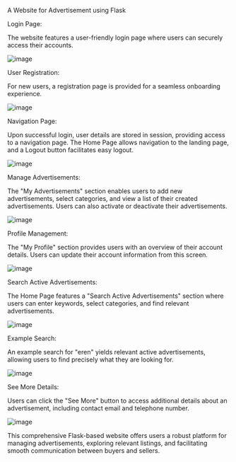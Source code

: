 A Website for Advertisement using Flask

Login Page:

The website features a user-friendly login page where users can securely access their accounts.

![image](https://github.com/celikmehmetfatihh/Flask-Website-For-Advertisements/assets/78351594/8aaec9bb-6753-4ea4-8c3e-97d2b83fe3c3)

User Registration:

For new users, a registration page is provided for a seamless onboarding experience.

![image](https://github.com/celikmehmetfatihh/Flask-Website-For-Advertisements/assets/78351594/74a7ae38-b3eb-40fc-9542-368aa6909c6e)

Navigation Page:

Upon successful login, user details are stored in session, providing access to a navigation page.
The Home Page allows navigation to the landing page, and a Logout button facilitates easy logout.

![image](https://github.com/celikmehmetfatihh/Flask-Website-For-Advertisements/assets/78351594/f42ae8c2-30ce-44d9-bcac-e9a63acb89cf)

Manage Advertisements:

The "My Advertisements" section enables users to add new advertisements, select categories, and view a list of their created advertisements.
Users can also activate or deactivate their advertisements.

![image](https://github.com/celikmehmetfatihh/Flask-Website-For-Advertisements/assets/78351594/e0df895c-ce04-491a-973f-d9b797e90d0d)

Profile Management:

The "My Profile" section provides users with an overview of their account details. Users can update their account information from this screen.

![image](https://github.com/celikmehmetfatihh/Flask-Website-For-Advertisements/assets/78351594/62435625-f075-482f-97e5-d56967bf1d99)

Search Active Advertisements:

The Home Page features a "Search Active Advertisements" section where users can enter keywords, select categories, and find relevant advertisements.

![image](https://github.com/celikmehmetfatihh/Flask-Website-For-Advertisements/assets/78351594/f0ffb847-ce59-4c44-a4d0-8184ca8f3b9d)

Example Search:

An example search for "eren" yields relevant active advertisements, allowing users to find precisely what they are looking for.

![image](https://github.com/celikmehmetfatihh/Flask-Website-For-Advertisements/assets/78351594/c0e2447b-8f62-406c-b961-215fcf1470f7)

See More Details:

Users can click the "See More" button to access additional details about an advertisement, including contact email and telephone number.

![image](https://github.com/celikmehmetfatihh/Flask-Website-For-Advertisements/assets/78351594/3ff34810-28ee-4fef-90d2-d522d878d75b)

This comprehensive Flask-based website offers users a robust platform for managing advertisements, exploring relevant listings, and facilitating smooth communication between buyers and sellers.






